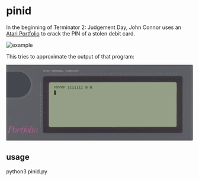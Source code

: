 # pinid

In the beginning of Terminator 2: Judgement Day, John Connor uses an [Atari Portfolio](https://en.wikipedia.org/wiki/Atari_Portfolio) to crack the PIN of a stolen debit card.

![example](./docs/t2.gif)

This tries to approximate the output of that program:

![example](./docs/example.svg)

## usage

python3 pinid.py